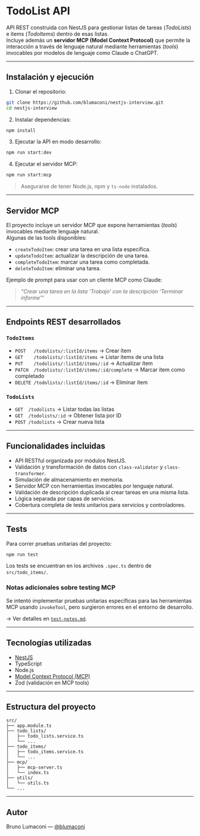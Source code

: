 # TodoList API

API REST construida con NestJS para gestionar listas de tareas (_TodoLists_) e ítems (_TodoItems_) dentro de esas listas.  
Incluye además un **servidor MCP (Model Context Protocol)** que permite la interacción a través de lenguaje natural mediante herramientas (_tools_) invocables por modelos de lenguaje como Claude o ChatGPT.

---

## Instalación y ejecución

1. Clonar el repositorio:
```bash
git clone https://github.com/blumaconi/nestjs-interview.git
cd nestjs-interview
```

2. Instalar dependencias:
```bash
npm install
```

3. Ejecutar la API en modo desarrollo:
```bash
npm run start:dev
```

4. Ejecutar el servidor MCP:
```bash
npm run start:mcp
```

> Asegurarse de tener Node.js, npm y `ts-node` instalados.

---

## Servidor MCP

El proyecto incluye un servidor MCP que expone herramientas (_tools_) invocables mediante lenguaje natural.  
Algunas de las tools disponibles:

- `createTodoItem`: crear una tarea en una lista específica.
- `updateTodoItem`: actualizar la descripción de una tarea.
- `completeTodoItem`: marcar una tarea como completada.
- `deleteTodoItem`: eliminar una tarea.

Ejemplo de prompt para usar con un cliente MCP como Claude:

> _"Crear una tarea en la lista ‘Trabajo’ con la descripción ‘Terminar informe’"_

---

## Endpoints REST desarrollados

### `TodoItems`
- `POST   /todolists/:listId/items` → Crear ítem
- `GET    /todolists/:listId/items` → Listar ítems de una lista
- `PUT    /todolists/:listId/items/:id` → Actualizar ítem
- `PATCH  /todolists/:listId/items/:id/complete` → Marcar ítem como completado
- `DELETE /todolists/:listId/items/:id` → Eliminar ítem

### `TodoLists`
- `GET  /todolists` → Listar todas las listas
- `GET  /todolists/:id` → Obtener lista por ID
- `POST /todolists` → Crear nueva lista

---

## Funcionalidades incluidas

- API RESTful organizada por módulos NestJS.
- Validación y transformación de datos con `class-validator` y `class-transformer`.
- Simulación de almacenamiento en memoria.
- Servidor MCP con herramientas invocables por lenguaje natural.
- Validación de descripción duplicada al crear tareas en una misma lista.
- Lógica separada por capas de servicios.
- Cobertura completa de tests unitarios para servicios y controladores.

---

## Tests

Para correr pruebas unitarias del proyecto:

```bash
npm run test
```

Los tests se encuentran en los archivos `.spec.ts` dentro de `src/todo_items/`.

### Notas adicionales sobre testing MCP

Se intentó implementar pruebas unitarias específicas para las herramientas MCP usando `invokeTool`, pero surgieron errores en el entorno de desarrollo.

→ Ver detalles en [`test-notes.md`](./test-notes.md).

---

## Tecnologías utilizadas

- [NestJS](https://nestjs.com/)
- TypeScript
- Node.js
- [Model Context Protocol (MCP)](https://github.com/modelcontextprotocol)
- Zod (validación en MCP tools)

---

## Estructura del proyecto

```
src/
├── app.module.ts
├── todo_lists/
│   ├── todo_lists.service.ts
│   └── ...
├── todo_items/
│   ├── todo_items.service.ts
│   └── ...
├── mcp/
│   ├── mcp-server.ts
│   └── index.ts
├── utils/
│   └── utils.ts
└── ...
```

---

## Autor

Bruno Lumaconi — [@blumaconi](https://github.com/blumaconi)
